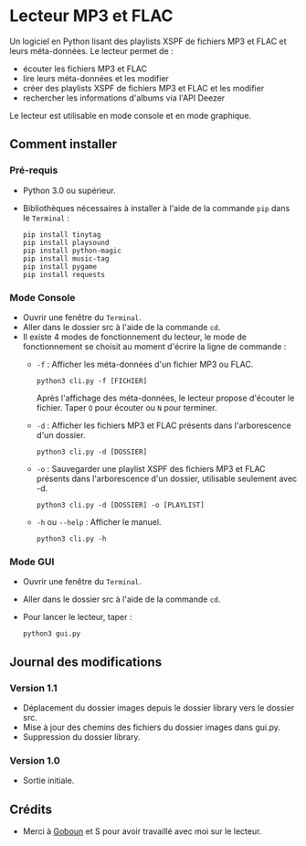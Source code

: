 # Lecteur MP3 et FLAC

Un logiciel en Python lisant des playlists XSPF de fichiers MP3 et FLAC et leurs méta-données. Le lecteur permet de :
- écouter les fichiers MP3 et FLAC
- lire leurs méta-données et les modifier
- créer des playlists XSPF de fichiers MP3 et FLAC et les modifier
- rechercher les informations d'albums via l'API Deezer
  
Le lecteur est utilisable en mode console et en mode graphique.

## Comment installer

### Pré-requis

- Python 3.0 ou supérieur.
- Bibliothèques nécessaires à installer à l'aide de la commande `pip` dans le `Terminal` : 

  ```
  pip install tinytag
  pip install playsound
  pip install python-magic
  pip install music-tag
  pip install pygame
  pip install requests
  ```

### Mode Console
- Ouvrir une fenêtre du `Terminal`.
- Aller dans le dossier src à l'aide de la commande `cd`.
- Il existe 4 modes de fonctionnement du lecteur, le mode de fonctionnement se choisit au moment d'écrire la ligne de commande :
  - `-f` : Afficher les méta-données d'un fichier MP3 ou FLAC.
    ```
    python3 cli.py -f [FICHIER]
    ```

    Après l'affichage des méta-données, le lecteur propose d'écouter le fichier. Taper `O` pour écouter ou `N` pour terminer.

  - `-d` : Afficher les fichiers MP3 et FLAC présents dans l'arborescence d'un dossier.
    ```
    python3 cli.py -d [DOSSIER]
    ```

  - `-o` : Sauvegarder une playlist XSPF des fichiers MP3 et FLAC présents dans l'arborescence d'un dossier, utilisable seulement avec -d.
    ```
    python3 cli.py -d [DOSSIER] -o [PLAYLIST]
    ```

  - `-h` ou `--help` : Afficher le manuel.
    ```
    python3 cli.py -h
    ```
  
### Mode GUI

- Ouvrir une fenêtre du `Terminal`.
- Aller dans le dossier src à l'aide de la commande `cd`.
- Pour lancer le lecteur, taper :

  ```
  python3 gui.py
  ```

## Journal des modifications

### Version 1.1

- Déplacement du dossier images depuis le dossier library vers le dossier src.
- Mise à jour des chemins des fichiers du dossier images dans gui.py.
- Suppression du dossier library.

### Version 1.0

- Sortie initiale.

## Crédits

- Merci à [Goboun](https://github.com/Goboun) et S pour avoir travaillé avec moi sur le lecteur.
